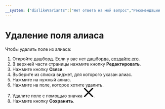```yaml
---
__system: {"dislikeVariants":["Нет ответа на мой вопрос","Рекомендации не помогли","Содержание не соответствует заголовку","Другое"]}
---
```

# Удаление поля алиаса

Чтобы удалить поле из алиаса:

1. Откройте дашборд. Если у вас нет дашборда, [создайте его](create.md).
1. В верхней части страницы нажмите кнопку **Редактировать**.
1. Нажмите кнопку **Связи**.
1. Выберите из списка виджет, для которого указан алиас.
1. Нажмите на нужный алиас.
1. Нажмите на поле, которое хотите удалить.
1. Удалите поле с помощью значка ![image](../../../_assets/datalens/cross.svg).
1. Нажмите кнопку **Сохранить**.
